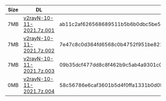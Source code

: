 |    Size   |     DL  | sha512sum |
|  ---  |  ---  |  ---  |
| 7MB | [v2rayN-10-11-2021.7z.001](https://cdn.jsdelivr.net/gh/googleians/v2rayN@main/v2rayN-10-11-2021.7z.001) | ab11c2af626568689511b5b6b0dbc5be5ebc82267961f1039d995b1f45f0fdefac40d22603cb4366370d3927fcd39d7070318658de6127171fe4890e570573bb |
| 7MB | [v2rayN-10-11-2021.7z.002](https://cdn.jsdelivr.net/gh/googleians/v2rayN@main/v2rayN-10-11-2021.7z.002) | 7e47c8c0d364fd6568c0b4752f951be821ea7a6a70b22ea4c2ce13a680b5bdde53c9e4698b38e330df84fb822c99c134833a8ee4c05f6e4208dcb52307886c40 |
| 7MB | [v2rayN-10-11-2021.7z.003](https://cdn.jsdelivr.net/gh/googleians/v2rayN@main/v2rayN-10-11-2021.7z.003) | 09b35dcf477dd8c8f462b9c5ab4a9301c0e079a8dfe57bc3825357e750805d5534cd9be19cb9e4152aff53671473441e7e87895ed3992542a22a664fbbc28974 |
| 0MB | [v2rayN-10-11-2021.7z.004](https://cdn.jsdelivr.net/gh/googleians/v2rayN@main/v2rayN-10-11-2021.7z.004) | 58c56786e6caf3601b5d4f0ffa1331b0d0fc281c9ddb7d9db1c867963d80e1c436f9894360cd09d7a632ee793d84eab836564837f76767069f9789f6e1eeb3a0 |
